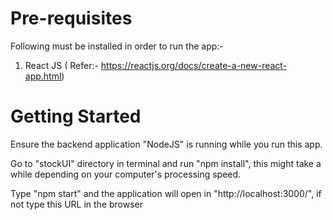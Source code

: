 # Pre-requisites

Following must be installed in order to run the app:-

1) React JS ( Refer:- https://reactjs.org/docs/create-a-new-react-app.html)

# Getting Started

Ensure the backend application "NodeJS" is running while you run this app.

Go to "stockUI" directory in terminal and run "npm install", this might take a while depending on your computer's processing speed.

Type "npm start" and the application will open in "http://localhost:3000/", if not type this URL in the browser
